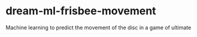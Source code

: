 # dream-ml-frisbee-movement
Machine learning to predict the movement of the disc in a game of ultimate
